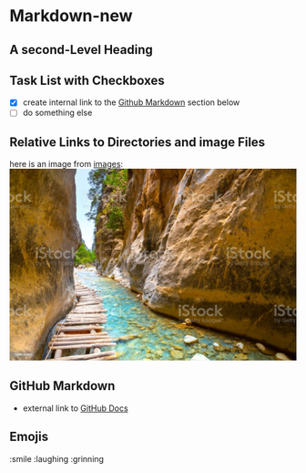 # Markdown-new

## A second-Level Heading

## Task List with Checkboxes

 - [x] create internal link to the [Github Markdown](#github-markdown) section below
 - [ ] do something else

 ## Relative Links to Directories and image Files

 here is an image from [images](/images/):
 ![samaria George](./images/istockphoto-1389134802-1024x1024.jpg)


 ## GitHub Markdown

 - external link to [GitHub Docs](https://docs.github.com/en/get-started/writing-on-github/getting-started-with-writing-and-formatting-on-github/basic-writing-and-formatting-syntax)

## Emojis
:smile
:laughing
:grinning

